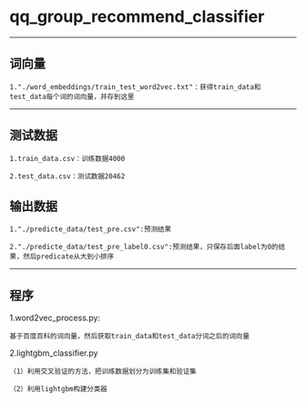 # qq_group_recommend_classifier
-------------------------------------
## 词向量
    1."./word_embeddings/train_test_word2vec.txt"：获得train_data和test_data每个词的词向量，并存到这里
-------------------------------------
## 测试数据
    1.train_data.csv：训练数据4000

    2.test_data.csv：测试数据20462

## 输出数据
    1."./predicte_data/test_pre.csv":预测结果
	
    2."./predicte_data/test_pre_label0.csv":预测结果，只保存后面label为0的结果，然后predicate从大到小排序

-------------------------------------
## 程序
1.word2vec_process.py:

    基于百度百科的词向量，然后获取train_data和test_data分词之后的词向量

2.lightgbm_classifier.py

    （1）利用交叉验证的方法，把训练数据划分为训练集和验证集

    （2）利用lightgbm构建分类器